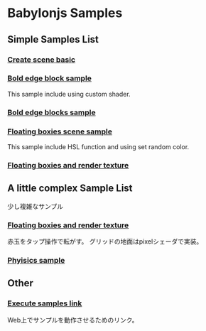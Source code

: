 # Babylonjs Samples

## Simple Samples List

### [Create scene basic](./samples/create_scene_basic.html)

### [Bold edge block sample](./samples/bold_edge_shader.html)

This sample include using custom shader.

### [Bold edge blocks sample](./samples/bold_edge_blocks.html)

### [Floating boxies scene sample](./samples/floating_box.html)

This sample include HSL function and using set random color.

### [Floating boxies and render texture](./samples/floating_box_and_render_texture.html)


## A little complex Sample List

少し複雑なサンプル

### [Floating boxies and render texture](./samples/floating_box_and_render_texture.html)

赤玉をタップ操作で転がす。
グリッドの地面はpixelシェーダで実装。

### [Phyisics sample](./games/build_brick_group.html)



## Other

### [Execute samples link](https://tayoshimi.github.io/babylonjs/)

Web上でサンプルを動作させるためのリンク。
